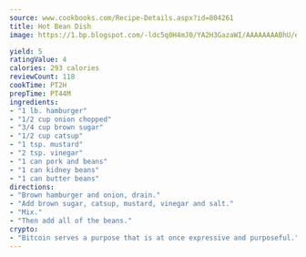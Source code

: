 ```yaml
---
source: www.cookbooks.com/Recipe-Details.aspx?id=804261
title: Hot Bean Dish
image: https://1.bp.blogspot.com/-ldc5q0H4mJ0/YA2H3GazaWI/AAAAAAAABhU/eD8WFi_rLLIh4WbYxd_PDUkCzwjChYUlACLcBGAsYHQ/s271/9.png

yield: 5
ratingValue: 4
calories: 293 calories
reviewCount: 118
cookTime: PT2H
prepTime: PT44M
ingredients:
- "1 lb. hamburger"
- "1/2 cup onion chopped"
- "3/4 cup brown sugar"
- "1/2 cup catsup"
- "1 tsp. mustard"
- "2 tsp. vinegar"
- "1 can pork and beans"
- "1 can kidney beans"
- "1 can butter beans"
directions:
- "Brown hamburger and onion, drain."
- "Add brown sugar, catsup, mustard, vinegar and salt."
- "Mix."
- "Then add all of the beans."
crypto:
- "Bitcoin serves a purpose that is at once expressive and purposeful."
---
```

